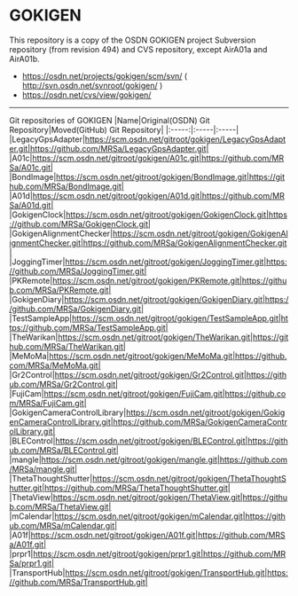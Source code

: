 # GOKIGEN

This repository is a copy of the OSDN GOKIGEN project Subversion repository (from revision 494) and CVS repository, except AirA01a and AirA01b.

- https://osdn.net/projects/gokigen/scm/svn/ ( http://svn.osdn.net/svnroot/gokigen/ )
- https://osdn.net/cvs/view/gokigen/ 

--------

Git repositories of GOKIGEN
|Name|Original(OSDN) Git Repository|Moved(GitHub) Git Repository|
|:-----:|:-----|:-----|
|LegacyGpsAdapter|https://scm.osdn.net/gitroot/gokigen/LegacyGpsAdapter.git|https://github.com/MRSa/LegacyGpsAdapter.git|
|A01c|https://scm.osdn.net/gitroot/gokigen/A01c.git|https://github.com/MRSa/A01c.git|
|BondImage|https://scm.osdn.net/gitroot/gokigen/BondImage.git|https://github.com/MRSa/BondImage.git|
|A01d|https://scm.osdn.net/gitroot/gokigen/A01d.git|https://github.com/MRSa/A01d.git|
|GokigenClock|https://scm.osdn.net/gitroot/gokigen/GokigenClock.git|https://github.com/MRSa/GokigenClock.git|
|GokigenAlignmentChecker|https://scm.osdn.net/gitroot/gokigen/GokigenAlignmentChecker.git|https://github.com/MRSa/GokigenAlignmentChecker.git|
|JoggingTimer|https://scm.osdn.net/gitroot/gokigen/JoggingTimer.git|https://github.com/MRSa/JoggingTimer.git|
|PKRemote|https://scm.osdn.net/gitroot/gokigen/PKRemote.git|https://github.com/MRSa/PKRemote.git|
|GokigenDiary|https://scm.osdn.net/gitroot/gokigen/GokigenDiary.git|https://github.com/MRSa/GokigenDiary.git|
|TestSampleApp|https://scm.osdn.net/gitroot/gokigen/TestSampleApp.git|https://github.com/MRSa/TestSampleApp.git|
|TheWarikan|https://scm.osdn.net/gitroot/gokigen/TheWarikan.git|https://github.com/MRSa/TheWarikan.git|
|MeMoMa|https://scm.osdn.net/gitroot/gokigen/MeMoMa.git|https://github.com/MRSa/MeMoMa.git|
|Gr2Control|https://scm.osdn.net/gitroot/gokigen/Gr2Control.git|https://github.com/MRSa/Gr2Control.git|
|FujiCam|https://scm.osdn.net/gitroot/gokigen/FujiCam.git|https://github.com/MRSa/FujiCam.git|
|GokigenCameraControlLibrary|https://scm.osdn.net/gitroot/gokigen/GokigenCameraControlLibrary.git|https://github.com/MRSa/GokigenCameraControlLibrary.git|
|BLEControl|https://scm.osdn.net/gitroot/gokigen/BLEControl.git|https://github.com/MRSa/BLEControl.git|
|mangle|https://scm.osdn.net/gitroot/gokigen/mangle.git|https://github.com/MRSa/mangle.git|
|ThetaThoughtShutter|https://scm.osdn.net/gitroot/gokigen/ThetaThoughtShutter.git|https://github.com/MRSa/ThetaThoughtShutter.git|
|ThetaView|https://scm.osdn.net/gitroot/gokigen/ThetaView.git|https://github.com/MRSa/ThetaView.git|
|mCalendar|https://scm.osdn.net/gitroot/gokigen/mCalendar.git|https://github.com/MRSa/mCalendar.git|
|A01f|https://scm.osdn.net/gitroot/gokigen/A01f.git|https://github.com/MRSa/A01f.git|
|prpr1|https://scm.osdn.net/gitroot/gokigen/prpr1.git|https://github.com/MRSa/prpr1.git|
|TransportHub|https://scm.osdn.net/gitroot/gokigen/TransportHub.git|https://github.com/MRSa/TransportHub.git|
